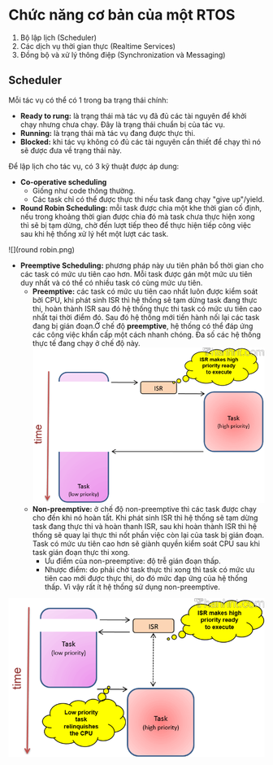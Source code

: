 # Chức năng cơ bản của một RTOS
1. Bộ lập lịch (Scheduler)
2. Các dịch vụ thời gian thực (Realtime Services)
3. Đồng bộ và xử lý thông điệp (Synchronization và Messaging)

## Scheduler
Mỗi tác vụ có thể có 1 trong ba trạng thái chính:
* **Ready to rung:** là trạng thái mà tác vụ đã đủ các tài nguyên để khởi chạy nhưng chưa chạy. Đây là trạng thái chuẩn bị của tác vụ.
* **Running:** là trạng thái mà tác vụ đang được thực thi.
* **Blocked:** khi tác vụ không có đủ các tài nguyên cần thiết để chạy thì nó sẽ được đưa về trạng thái này.

Để lập lịch cho tác vụ, có 3 kỹ thuật được áp dung:
* **Co-operative scheduling** 
  * Giống như code thông thường.
  * Các task chỉ có thể được thực thi nếu task đang chạy "give up"/yield.
* **Round Robin Scheduling:** mỗi task được chia một khe thời gian cố định, nếu trong khoảng thời gian được chia đó mà task chưa thực hiện xong thì sẽ bị tạm dừng, chờ đến lượt tiếp theo để thực hiện tiếp công việc sau khi hệ thống xử lý hết một lượt các task.

![](round robin.png)
* **Preemptive Scheduling:** phương pháp này ưu tiên phân bổ thời gian cho các task có mức ưu tiên cao hơn. Mỗi task được gán một mức ưu tiên duy nhất và có thể có nhiều task có cùng mức ưu tiên.
  * **Preemptive:** các task có mức ưu tiên cao nhất luôn được kiểm soát bởi CPU, khi phát sinh ISR thì hệ thống sẽ tạm dừng task đang thực thi, hoàn thành ISR sau đó hệ thống thực thi task có mức ưu tiên cao nhất tại thời điểm đó. Sau đó hệ thống mới tiến hành nối lại các task đang bị gián đoạn.Ở chế độ **preemptive**, hệ thống có thể đáp ứng các công việc khẩn cấp một cách nhanh chóng. Đa số các hệ thống thực tế đang chạy ở chế độ này.
  ![](1.png)
  * **Non-preemptive:** ở chế độ non-preemptive thì các task được chạy cho đến khi nó hoàn tất. Khi phát sinh ISR thì hệ thống sẽ tạm dừng task đang thực thi và hoàn thanh ISR, sau khi hoàn thành ISR thì hệ thống sẽ quay lại thực thi nốt phần việc còn lại của task bị gián đoạn. Task có mức ưu tiên cao hơn sẽ giành quyền kiểm soát CPU sau khi task gián đoạn thực thi xong.
    * Ưu điểm của non-preemptive: độ trễ gián đoạn thấp.
    * Nhược điểm: do phải chờ task thực thi xong thì task có mức ưu tiên cao mới được thực thi, do đó mức đạp ứng của hệ thống thấp. Vì vậy rất ít hệ thống sử dụng non-preemptive.

![](rtos-non-preemptive-kernel.png)

  



